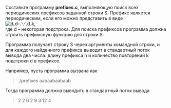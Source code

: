 Составьте программу **prefixes.c**, выполняющую поиск всех периодических префиксов заданной строки  S. Префикс является периодическим, если его можно представить в виде  
![d◟d-.◝.◜.d◞k](http://195.19.40.181:3386/tasks/iu9/algorithms_and_data_structures/sort_search_parse/prefixes/text/prefixes0x.png),  
где  d – некоторая подстрока. Для поиска префиксов программа должна строить префиксную функцию для строки  S.

Программа получает строку  S через аргументы командной строки, и для каждого найденного префикса выводит в стандартный поток вывода два числа: длину префикса  n и количество повторений  k подстроки  d в префиксе.

Например, пусть программа вызвана как

>./prefixes aabaabaabaab

Тогда программа должна выводить в стандартный поток вывода

>2 2
6 2
9 3
>12 4
